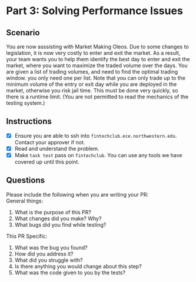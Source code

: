 # Part 3: Solving Performance Issues

## Scenario
You are now asssisting with Market Making Oleos. Due to some changes to legislation, it is now very costly to enter and exit the market. As a result, your team wants you to help them identify the best day to enter and exit the market, where you want to maximize the traded volume over the days. You are given a list of trading volumes, and need to find the optimal trading window. you only need one per list. Note that you can only trade up to the minimum volume of the entry or exit day while you are deployed in the market, otherwise you risk jail time. This must be done very quickly, so there is a runtime limit. (You are not permitted to read the mechanics of the testing system.)

## Instructions
- [x] Ensure you are able to ssh into `fintechclub.ece.northwestern.edu`. Contact your approver if not. 
- [x] Read and understand the problem.
- [x] Make `task test` pass on `fintechclub`. You can use any tools we have covered up until this point. 

## Questions
Please include the following when you are writing your PR:   
General things:   
1. What is the purpose of this PR?
2. What changes did you make? Why?
3. What bugs did you find while testing?

This PR Specific:
1. What was the bug you found?
2. How did you address it?
3. What did you struggle with?
4. Is there anything you would change about this step?
5. What was the code given to you by the tests?